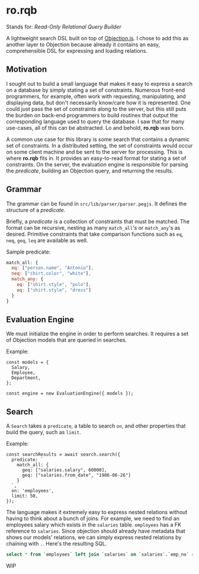 # ro.rqb

Stands for: _Read-Only Relational Query Builder_

A lightweight search DSL built on top of [Objection.js](https://github.com/Vincit/objection.js). I chose to add this as another layer to Objection because already it contains an easy, comprehensible DSL for expressing and loading relations.

## Motivation

I sought out to build a small language that makes it easy to express a search on a database by simply stating a set of constraints. Numerous front-end programmers, for example, often work with requesting, manipulating, and displaying data, but don't necessarily know/care how it is represented. One could just pass the set of constraints along to the server, but this still puts the burden on back-end programmers to build routines that output the corresponding language used to query the database. I saw that for many use-cases, all of this can be abstracted. Lo and behold, **ro.rqb** was born.

A common use case for this library is some search that contains a dynamic set of constraints. In a distributed setting, the set of constraints would occur on some client machine and be sent to the server for processing. This is where **ro.rqb** fits in. It provides an easy-to-read format for stating a set of constraints. On the server, the evaluation engine is responsible for parsing the _predicate_, building an Objection query, and returning the results.

## Grammar

The grammar can be found in `src/lib/parser/parser.pegjs`. It defines the structure of a _predicate_.

Briefly, a _predicate_ is a collection of constraints that must be matched.
The format can be recursive, nesting as many `match_all`'s or `match_any`'s as desired. Primitive constraints that take comparison functions such as `eq`, `neq`, `geq`, `leq` are available as well.

Sample predicate:

```js
match_all: {
  eq: ["person.name", "Antonio"],
  neq: ["shirt.color", "white"],
  match_any: {
    eq: ["shirt.style", "polo"],
    eq: ["shirt.style", "dress"]
  }
}
```

## Evaluation Engine

We must initialize the engine in order to perform searches. It requires a set of Objection models that are queried in searches.

Example:

```tsx
const models = {
  Salary,
  Employee,
  Department,
};

const engine = new EvaluationEngine({ models });
```

## Search

A `Search` takes a `predicate`, a table to search `on`, and other properties that build the query, such as `limit`.

Example:

```tsx
const searchResults = await search.search({
  predicate: `
    match_all: {
      geq: ["salaries.salary", 60000],
      geq: ["salaries.from_date", "1986-06-26"]
    }
  `,
  on: 'employees',
  limit: 50,
});
```

The language makes it extremely easy to express nested relations without having to think about a bunch of joins. For example, we need to find an employees salary which exists in the `salaries` table. `employees` has a FK reference to `salaries`. Since objection should already have metadata that shows our models' relations, we can simply express nested relations by chaining with `.`. Here's the resulting SQL.

```SQL
select * from `employees` left join `salaries` on `salaries`.`emp_no` = `employees`.`emp_no` where (`salaries`.`salary` >= 60000 and `salaries`.`from_date` >= '1986-06-26') limit 50
```

WIP
